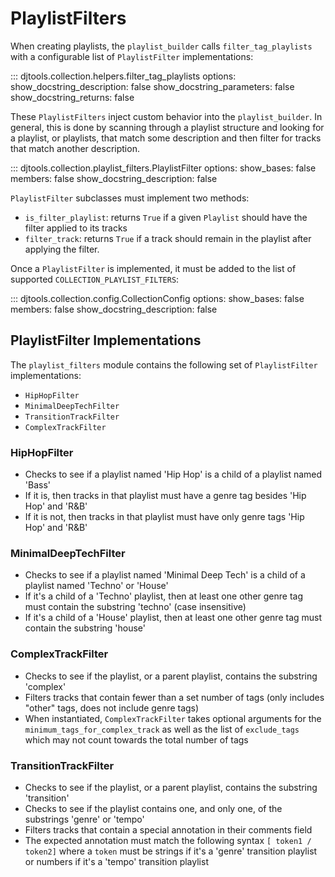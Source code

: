 # PlaylistFilters

When creating playlists, the `playlist_builder` calls `filter_tag_playlists` with a configurable list of `PlaylistFilter` implementations:

::: djtools.collection.helpers.filter_tag_playlists
    options:
        show_docstring_description: false
        show_docstring_parameters: false
        show_docstring_returns: false

These `PlaylistFilters` inject custom behavior into the `playlist_builder`. In general, this is done by scanning through a playlist structure and looking for a playlist, or playlists, that match some description and then filter for tracks that match another description.

::: djtools.collection.playlist_filters.PlaylistFilter
    options:
        show_bases: false
        members: false
        show_docstring_description: false

`PlaylistFilter` subclasses must implement two methods:

- `is_filter_playlist`: returns `True` if a given `Playlist` should have the filter applied to its tracks
- `filter_track`: returns `True` if a track should remain in the playlist after applying the filter.

Once a `PlaylistFilter` is implemented, it must be added to the list of supported `COLLECTION_PLAYLIST_FILTERS`:

::: djtools.collection.config.CollectionConfig
    options:
        show_bases: false
        members: false
        show_docstring_description: false


## PlaylistFilter Implementations

The `playlist_filters` module contains the following set of `PlaylistFilter` implementations:
- `HipHopFilter`
- `MinimalDeepTechFilter`
- `TransitionTrackFilter`
- `ComplexTrackFilter`

### HipHopFilter
- Checks to see if a playlist named 'Hip Hop' is a child of a playlist named 'Bass'
- If it is, then tracks in that playlist must have a genre tag besides 'Hip Hop' and 'R&B'
- If it is not, then tracks in that playlist must have only genre tags 'Hip Hop' and 'R&B'

### MinimalDeepTechFilter
- Checks to see if a playlist named 'Minimal Deep Tech' is a child of a playlist named 'Techno' or 'House'
- If it's a child of a 'Techno' playlist, then at least one other genre tag must contain the substring 'techno' (case insensitive)
- If it's a child of a 'House' playlist, then at least one other genre tag must contain the substring 'house'

### ComplexTrackFilter
- Checks to see if the playlist, or a parent playlist, contains the substring 'complex' 
- Filters tracks that contain fewer than a set number of tags (only includes "other" tags, does not include genre tags)
- When instantiated, `ComplexTrackFilter` takes optional arguments for the `minimum_tags_for_complex_track` as well as the list of `exclude_tags` which may not count towards the total number of tags

### TransitionTrackFilter
- Checks to see if the playlist, or a parent playlist, contains the substring 'transition' 
- Checks to see if the playlist contains one, and only one, of the substrings 'genre' or 'tempo'
- Filters tracks that contain a special annotation in their comments field
- The expected annotation must match the following syntax `[ token1 / token2]` where a `token` must be strings if it's a 'genre' transition playlist or numbers if it's a 'tempo' transition playlist
